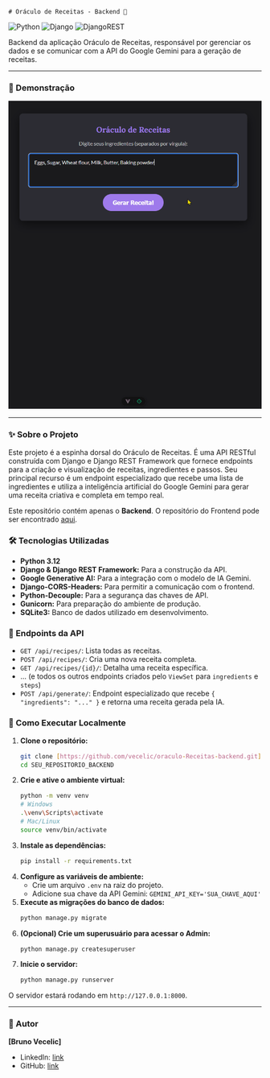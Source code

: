     # Oráculo de Receitas - Backend 📜

![Python](https://img.shields.io/badge/Python-3.12-3776AB?style=for-the-badge&logo=python&logoColor=white)
![Django](https://img.shields.io/badge/Django-4.2-092E20?style=for-the-badge&logo=django&logoColor=white)
![DjangoREST](https://img.shields.io/badge/DJANGO-REST-A30000?style=for-the-badge&logo=django&logoColor=white)

Backend da aplicação Oráculo de Receitas, responsável por gerenciar os dados e se comunicar com a API do Google Gemini para a geração de receitas.

---

### 🎥 Demonstração

![Demonstração do Oráculo de Receitas](https://github.com/vecelic/oraculo-receitas-frontend/blob/main/demonstracao/Demonstracao.gif?raw=true)

---

### ✨ Sobre o Projeto

Este projeto é a espinha dorsal do Oráculo de Receitas. É uma API RESTful construída com Django e Django REST Framework que fornece endpoints para a criação e visualização de receitas, ingredientes e passos. Seu principal recurso é um endpoint especializado que recebe uma lista de ingredientes e utiliza a inteligência artificial do Google Gemini para gerar uma receita criativa e completa em tempo real.

Este repositório contém apenas o **Backend**. O repositório do Frontend pode ser encontrado [aqui](https://github.com/vecelic/oraculo-receitas-frontend.git).

### 🛠️ Tecnologias Utilizadas

* **Python 3.12**
* **Django & Django REST Framework:** Para a construção da API.
* **Google Generative AI:** Para a integração com o modelo de IA Gemini.
* **Django-CORS-Headers:** Para permitir a comunicação com o frontend.
* **Python-Decouple:** Para a segurança das chaves de API.
* **Gunicorn:** Para preparação do ambiente de produção.
* **SQLite3:** Banco de dados utilizado em desenvolvimento.

### 🔮 Endpoints da API

* `GET /api/recipes/`: Lista todas as receitas.
* `POST /api/recipes/`: Cria uma nova receita completa.
* `GET /api/recipes/{id}/`: Detalha uma receita específica.
* ... (e todos os outros endpoints criados pelo `ViewSet` para `ingredients` e `steps`)
* `POST /api/generate/`: Endpoint especializado que recebe `{ "ingredients": "..." }` e retorna uma receita gerada pela IA.

### 🚀 Como Executar Localmente

1.  **Clone o repositório:**
    ```bash
    git clone [https://github.com/vecelic/oraculo-Receitas-backend.git](https://github.com/vecelic/oraculo-Receitas-backend.git)
    cd SEU_REPOSITORIO_BACKEND
    ```
2.  **Crie e ative o ambiente virtual:**
    ```bash
    python -m venv venv
    # Windows
    .\venv\Scripts\activate
    # Mac/Linux
    source venv/bin/activate
    ```
3.  **Instale as dependências:**
    ```bash
    pip install -r requirements.txt
    ```
4.  **Configure as variáveis de ambiente:**
    * Crie um arquivo `.env` na raiz do projeto.
    * Adicione sua chave da API Gemini: `GEMINI_API_KEY='SUA_CHAVE_AQUI'`
5.  **Execute as migrações do banco de dados:**
    ```bash
    python manage.py migrate
    ```
6.  **(Opcional) Crie um superusuário para acessar o Admin:**
    ```bash
    python manage.py createsuperuser
    ```
7.  **Inicie o servidor:**
    ```bash
    python manage.py runserver
    ```
O servidor estará rodando em `http://127.0.0.1:8000`.

---

### 👤 Autor

**[Bruno Vecelic]**
* LinkedIn: [link](https://www.linkedin.com/in/bruno-vecelic/)
* GitHub: [link](https://github.com/vecelic)
